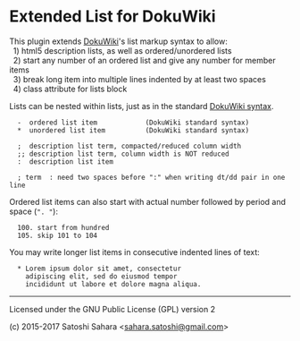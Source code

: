Extended List for DokuWiki
==========================

This plugin extends [DokuWiki](https://dokuwiki.org)'s list markup syntax to allow:  
 &ensp;1) html5 description lists, as well as ordered/unordered lists  
 &ensp;2) start any number of an ordered list and give any number for member items  
 &ensp;3) break long item into multiple lines indented by at least two spaces  
 &ensp;4) class attribute for lists block  

Lists can be nested within lists, just as in the standard [DokuWiki syntax](https://www.dokuwiki.org/wiki:syntax).


```
  -  ordered list item            (DokuWiki standard syntax)
  *  unordered list item          (DokuWiki standard syntax)

  ;  description list term, compacted/reduced column width
  ;; description list term, column width is NOT reduced
  :  description list item

  ; term  : need two spaces before ":" when writing dt/dd pair in one line
```

Ordered list items can also start with actual number followed by period and space (`". "`):

```
  100. start from hundred
  105. skip 101 to 104
```

You may write longer list items in consecutive indented lines of text:

```
  * Lorem ipsum dolor sit amet, consectetur 
    adipiscing elit, sed do eiusmod tempor 
    incididunt ut labore et dolore magna aliqua.
```


----
Licensed under the GNU Public License (GPL) version 2

(c) 2015-2017 Satoshi Sahara \<sahara.satoshi@gmail.com>
